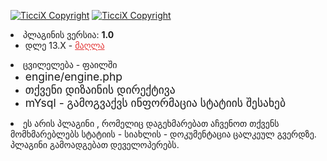 [![TicciX Copyright](https://i.imgur.com/7S2IFBc.png)](https://github.com/Ticcix/) [![TicciX Copyright](https://camo.githubusercontent.com/4e46825f5519748c0efc0f74e7227de0579ce4c6/68747470733a2f2f692e696d6775722e636f6d2f4f77594b6f56622e706e67)](https://ticcix.github.io/Documentation_Page/)
<li>პლაგინის ვერსია:&nbsp;<b>1.0</b>
        <ul>
            <li>დლე 13.X - <u style="color:rgb(227,55,55);">მაღლა</u></li>
        </ul>
    </li>
    <li>ცვილელება - ფაილში
        <ul>
            <li><span style="font-size:1.25em;">engine/engine.php</span></li>
            <li><span style="font-size:1.25em;">თქვენი დიზაინის დირექტივა</span></li>
            <li><span style="font-size:1.25em;">mYsql - გამოგვაქვს ინფორმაცია სტატიის შესახებ</span></li>
        </ul>
    </li>
    <li>ეს არის პლაგინი , რომელიც დაგეხმარებათ აჩვენოთ თქვენს მომხმარებლებს სტატიის - სიახლის - დოკუმენტაცია ცალკეულ გვერდზე.
პლაგინი გამოადგებათ დეველოპერებს.</li>
